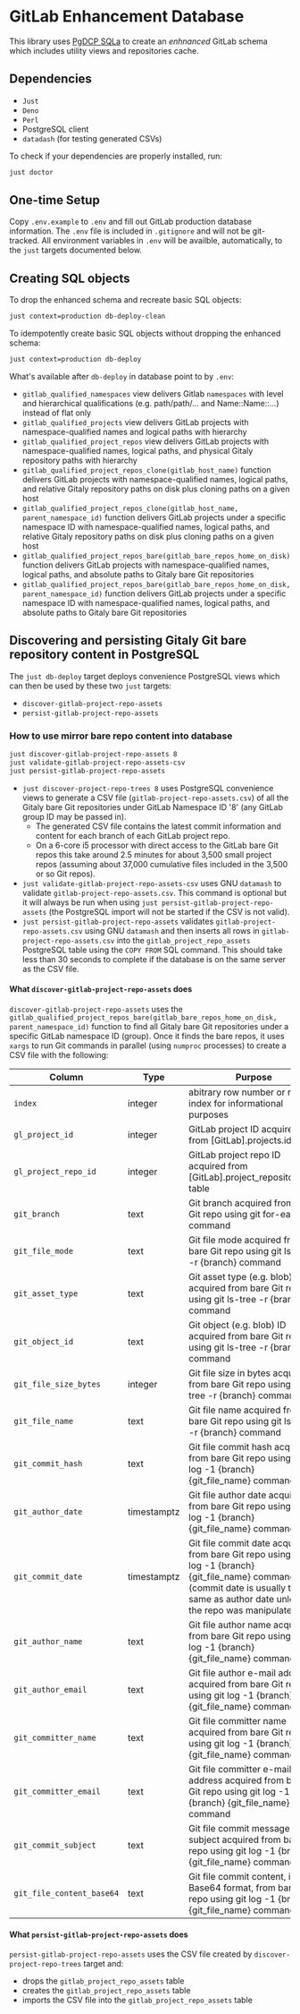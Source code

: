 # GitLab Enhancement Database

This library uses [PgDCP SQLa](https://github.com/netspective-studios/PgDCP) to create an *enhnanced* GitLab schema which includes utility views and repositories cache.

## Dependencies

* `Just`
* `Deno`
* `Perl`
* PostgreSQL client
* `datadash` (for testing generated CSVs)

To check if your dependencies are properly installed, run:

```bash
just doctor
```

## One-time Setup

Copy `.env.example` to `.env` and fill out GitLab production database information. The `.env` file is included in `.gitignore` and will not be git-tracked. All environment variables in `.env` will be availble, automatically, to the `just` targets documented below. 

## Creating SQL objects

To drop the enhanced schema and recreate basic SQL objects:

```bash
just context=production db-deploy-clean
```

To idempotently create basic SQL objects without dropping the enhanced schema:

```bash
just context=production db-deploy
```

What's available after `db-deploy` in database point to by `.env`:

* `gitlab_qualified_namespaces` view delivers Gitlab `namespaces` with level and hierarchical qualifications (e.g. path/path/... and Name::Name::...) instead of flat only
* `gitlab_qualified_projects` view delivers GitLab projects with namespace-qualified names and logical paths with hierarchy
* `gitlab_qualified_project_repos` view delivers GitLab projects with namespace-qualified names, logical paths, and physical Gitaly repository paths with hierarchy
* `gitlab_qualified_project_repos_clone(gitlab_host_name)` function delivers GitLab projects with namespace-qualified names, logical paths, and relative Gitaly repository paths on disk plus cloning paths on a given host
* `gitlab_qualified_project_repos_clone(gitlab_host_name, parent_namespace_id)` function delivers GitLab projects under a specific namespace ID with namespace-qualified names, logical paths, and relative Gitaly repository paths on disk plus cloning paths on a given host
* `gitlab_qualified_project_repos_bare(gitlab_bare_repos_home_on_disk)` function delivers GitLab projects with namespace-qualified names, logical paths, and absolute paths to Gitaly bare Git repositories
* `gitlab_qualified_project_repos_bare(gitlab_bare_repos_home_on_disk, parent_namespace_id)` function delivers GitLab projects under a specific namespace ID with namespace-qualified names, logical paths, and absolute paths to Gitaly bare Git repositories

## Discovering and persisting Gitaly Git bare repository content in PostgreSQL

The `just db-deploy` target deploys convenience PostgreSQL views which can then be used by these two `just` targets:

* `discover-gitlab-project-repo-assets`
* `persist-gitlab-project-repo-assets`

### How to use mirror bare repo content into database

```bash
just discover-gitlab-project-repo-assets 8 
just validate-gitlab-project-repo-assets-csv
just persist-gitlab-project-repo-assets
```

* `just discover-project-repo-trees 8` uses PostgreSQL convenience views to generate a CSV file (`gitlab-project-repo-assets.csv`) of all the Gitaly bare Git repositories under GitLab Namespace ID '8' (any GitLab group ID may be passed in).
  * The generated CSV file contains the latest commit information and content for each branch of each GitLab project repo.
  * On a 6-core i5 processor with direct access to the GitLab bare Git repos this take around 2.5 minutes for about 3,500 small project repos (assuming about 37,000 cumulative files included in the 3,500 or so Git repos).
* `just validate-gitlab-project-repo-assets-csv` uses GNU `datamash` to validate `gitlab-project-repo-assets.csv`. This command is optional but it will always be run when using `just persist-gitlab-project-repo-assets` (the PostgreSQL import will not be started if the CSV is not valid).
* `just persist-gitlab-project-repo-assets` validates `gitlab-project-repo-assets.csv` using GNU `datamash` and then inserts all rows in `gitlab-project-repo-assets.csv` into the `gitlab_project_repo_assets` PostgreSQL table using the `COPY FROM` SQL command. This should take less than 30 seconds to complete if the database is on the same server as the CSV file.

#### What `discover-gitlab-project-repo-assets` does

`discover-gitlab-project-repo-assets` uses the `gitlab_qualified_project_repos_bare(gitlab_bare_repos_home_on_disk, parent_namespace_id)` function to find all Gitaly bare Git repositories under a specific GitLab namespace ID (group). Once it finds the bare repos, it uses `xargs` to run Git commands in parallel (using `numproc` processes) to create a CSV file with the following:

| Column                    | Type        | Purpose                                                                                                                                                                             |
| ------------------------- | ----------- | ----------------------------------------------------------------------------------------------------------------------------------------------------------------------------------- |
| `index`                   | integer     | abitrary row number or row index for informational purposes                                                                                                                         |
| `gl_project_id`           | integer     | GitLab project ID acquired from [GitLab].projects.id table                                                                                                                          |
| `gl_project_repo_id`      | integer     | GitLab project repo ID acquired from [GitLab].project_repositories.id table                                                                                                         |
| `git_branch`              | text        | Git branch acquired from bare Git repo using git for-each-ref command                                                                                                               |
| `git_file_mode`           | text        | Git file mode acquired from bare Git repo using git ls-tree -r {branch} command                                                                                                     |
| `git_asset_type`          | text        | Git asset type (e.g. blob) acquired from bare Git repo using git ls-tree -r {branch} command                                                                                        |
| `git_object_id`           | text        | Git object (e.g. blob) ID acquired from bare Git repo using git ls-tree -r {branch} command                                                                                         |
| `git_file_size_bytes`     | integer     | Git file size in bytes acquired from bare Git repo using git ls-tree -r {branch} command                                                                                            |
| `git_file_name`           | text        | Git file name acquired from bare Git repo using git ls-tree -r {branch} command                                                                                                     |
| `git_commit_hash`         | text        | Git file commit hash acquired from bare Git repo using git log -1 {branch} {git_file_name} command                                                                                  |
| `git_author_date`         | timestamptz | Git file author date acquired from bare Git repo using git log -1 {branch} {git_file_name} command                                                                                  |
| `git_commit_date`         | timestamptz | Git file commit date acquired from bare Git repo using git log -1 {branch} {git_file_name} command (commit date is usually the same as author date unless the repo was manipulated) |
| `git_author_name`         | text        | Git file author name acquired from bare Git repo using git log -1 {branch} {git_file_name} command                                                                                  |
| `git_author_email`        | text        | Git file author e-mail address acquired from bare Git repo using git log -1 {branch} {git_file_name} command                                                                        |
| `git_committer_name`      | text        | Git file committer name acquired from bare Git repo using git log -1 {branch} {git_file_name} command                                                                               |
| `git_committer_email`     | text        | Git file committer e-mail address acquired from bare Git repo using git log -1 {branch} {git_file_name} command                                                                     |
| `git_commit_subject`      | text        | Git file commit message subject acquired from bare Git repo using git log -1 {branch} {git_file_name} command                                                                       |
| `git_file_content_base64` | text        | Git file commit content, in Base64 format, from bare Git repo using git log -1 {branch} {git_file_name} command                                                                     |

#### What `persist-gitlab-project-repo-assets` does

`persist-gitlab-project-repo-assets` uses the CSV file created by `discover-project-repo-trees` target and:
*  drops the `gitlab_project_repo_assets` table
*  creates the `gitlab_project_repo_assets` table
*  imports the CSV file into the `gitlab_project_repo_assets` table